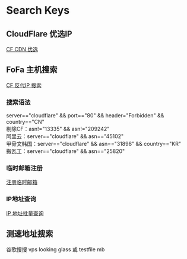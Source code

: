 # Search Keys 
## CloudFlare 优选IP
[CF CDN 优选](https://stock.hostmonit.com/CloudFlareYes)
## FoFa 主机搜索
[CF 反代IP 搜索](https://fofa.info/result?qbase64=c2VydmVyPT0iY2xvdWRmbGFyZSIgJiYgcG9ydD09IjQ0MyIgJiYgaGVhZGVyPSJGb3JiaWRkZW4iICYmIGNvdW50cnk9PSJDTiI%3D)  
### 搜索语法
server=="cloudflare" && port=="80" && header="Forbidden" && country=="CN"  
剔除CF：asn!="13335" && asn!="209242"  
阿里云：server=="cloudflare" && asn=="45102"  
甲骨文韩国：server=="cloudflare" && asn=="31898" && country=="KR"  
搬瓦工：server=="cloudflare" && asn=="25820"
### 临时邮箱注册
[注册临时邮箱](http://24mail.chacuo.net)
### IP地址查询
[IP 地址批量查询](https://lwebapp.com/zh/ip-batch)
## 测速地址搜索
谷歌搜搜 vps looking glass 或 testfile mb

